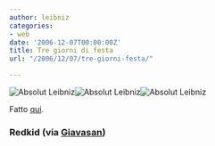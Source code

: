 ```yaml
---
author: leibniz
categories:
- web
date: '2006-12-07T00:00:00Z'
title: Tre giorni di festa
url: "/2006/12/07/tre-giorni-festa/"

---
```

![Absolut Leibniz][image-1]![Absolut Leibniz][image-2]![Absolut Leibniz][image-3]  

Fatto [qui][1].

### Redkid (via [Giavasan][2])

[1]:	https://www.redkid.net/generator/absolut/sign.php
[2]:	https://giavasan.diludovico.it/

[image-1]:	https://www.leibniz-blogs.it/gallery/absolut.jpg
[image-2]:	https://www.leibniz-blogs.it/gallery/absolut.jpg
[image-3]:	https://www.leibniz-blogs.it/gallery/absolut.jpg
